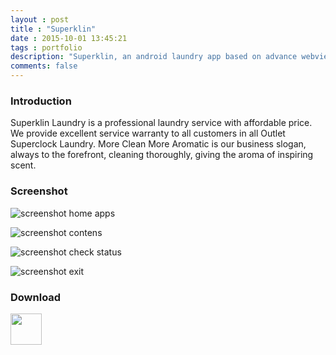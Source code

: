 ```yaml
---
layout : post
title : "Superklin"
date : 2015-10-01 13:45:21
tags : portfolio
description: "Superklin, an android laundry app based on advance webview"
comments: false
---
```


### Introduction

Superklin Laundry is a professional laundry service with affordable price. We provide excellent service warranty to all customers in all Outlet Superclock Laundry. More Clean More Aromatic is our business slogan, always to the forefront, cleaning thoroughly, giving the aroma of inspiring scent.


### Screenshot

![screenshot home apps](https://raw.githubusercontent.com/CreatorB/res/master/img/superklin/superklin-laundry-home-footer.jpeg)

![screenshot contens](https://raw.githubusercontent.com/CreatorB/res/master/img/superklin/superklin-laundry-layanan.jpeg)

![screenshot check status](https://raw.githubusercontent.com/CreatorB/res/master/img/superklin/superklin-laundry-check-status.jpeg)

![screenshot exit](https://raw.githubusercontent.com/CreatorB/res/master/img/superklin/superklin-laundry-slider.jpeg)


### Download

<a href="https://play.google.com/store/apps/details?id=id.superklinlaundry" target="_blank"><img src="https://www.gstatic.com/android/market_images/web/play_one_bar_logo_2x.png" style="width:1OOpx; height:50px"></a>
